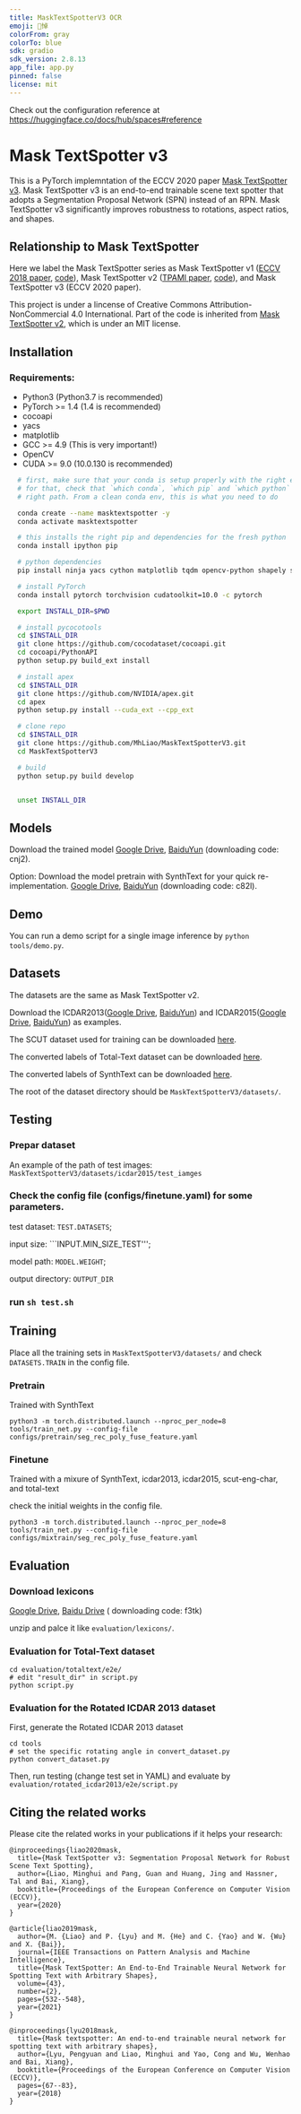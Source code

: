 ```yaml
---
title: MaskTextSpotterV3 OCR
emoji: 悼
colorFrom: gray
colorTo: blue
sdk: gradio
sdk_version: 2.8.13
app_file: app.py
pinned: false
license: mit
---
```


Check out the configuration reference at https://huggingface.co/docs/hub/spaces#reference

# Mask TextSpotter v3
This is a PyTorch implemntation of the ECCV 2020 paper [Mask TextSpotter v3](https://arxiv.org/abs/2007.09482). Mask TextSpotter v3 is an end-to-end trainable scene text spotter that adopts a Segmentation Proposal Network (SPN) instead of an RPN. Mask TextSpotter v3 significantly improves robustness to rotations, aspect ratios, and shapes.

## Relationship to Mask TextSpotter
Here we label the Mask TextSpotter series as Mask TextSpotter v1 ([ECCV 2018 paper](https://openaccess.thecvf.com/content_ECCV_2018/papers/Pengyuan_Lyu_Mask_TextSpotter_An_ECCV_2018_paper.pdf), [code](https://github.com/lvpengyuan/masktextspotter.caffe2)), Mask TextSpotter v2 ([TPAMI paper](https://ieeexplore.ieee.org/document/8812908), [code](https://github.com/MhLiao/MaskTextSpotter)), and Mask TextSpotter v3 (ECCV 2020 paper).

This project is under a lincense of Creative Commons Attribution-NonCommercial 4.0 International. Part of the code is inherited from [Mask TextSpotter v2](https://github.com/MhLiao/MaskTextSpotter), which is under an MIT license.


## Installation

### Requirements:
- Python3 (Python3.7 is recommended)
- PyTorch >= 1.4 (1.4 is recommended)
- cocoapi
- yacs
- matplotlib
- GCC >= 4.9 (This is very important!)
- OpenCV
- CUDA >= 9.0 (10.0.130 is recommended)


```bash
  # first, make sure that your conda is setup properly with the right environment
  # for that, check that `which conda`, `which pip` and `which python` points to the
  # right path. From a clean conda env, this is what you need to do

  conda create --name masktextspotter -y
  conda activate masktextspotter

  # this installs the right pip and dependencies for the fresh python
  conda install ipython pip

  # python dependencies
  pip install ninja yacs cython matplotlib tqdm opencv-python shapely scipy tensorboardX pyclipper Polygon3 editdistance 

  # install PyTorch
  conda install pytorch torchvision cudatoolkit=10.0 -c pytorch

  export INSTALL_DIR=$PWD

  # install pycocotools
  cd $INSTALL_DIR
  git clone https://github.com/cocodataset/cocoapi.git
  cd cocoapi/PythonAPI
  python setup.py build_ext install

  # install apex
  cd $INSTALL_DIR
  git clone https://github.com/NVIDIA/apex.git
  cd apex
  python setup.py install --cuda_ext --cpp_ext

  # clone repo
  cd $INSTALL_DIR
  git clone https://github.com/MhLiao/MaskTextSpotterV3.git
  cd MaskTextSpotterV3

  # build
  python setup.py build develop


  unset INSTALL_DIR
```

## Models
Download the trained model [Google Drive](https://drive.google.com/file/d/1XQsikiNY7ILgZvmvOeUf9oPDG4fTp0zs/view?usp=sharing), [BaiduYun](https://pan.baidu.com/s/1fV1RbyQ531IifdKxkScItQ) (downloading code: cnj2).

Option: Download the model pretrain with SynthText for your quick re-implementation. [Google Drive](https://drive.google.com/file/d/1vrG-EqiQWRpygh3uQB25NOiJu_jaRy4u/view?usp=sharing), [BaiduYun](https://pan.baidu.com/s/1yR97s9EArTE2asv5rWOf4Q) (downloading code: c82l).


## Demo 
You can run a demo script for a single image inference by ```python tools/demo.py```.

## Datasets
The datasets are the same as Mask TextSpotter v2.

Download the ICDAR2013([Google Drive](https://drive.google.com/open?id=1sptDnAomQHFVZbjvnWt2uBvyeJ-gEl-A), [BaiduYun](https://pan.baidu.com/s/18W2aFe_qOH8YQUDg4OMZdw)) and ICDAR2015([Google Drive](https://drive.google.com/open?id=1HZ4Pbx6TM9cXO3gDyV04A4Gn9fTf2b5X), [BaiduYun](https://pan.baidu.com/s/16GzPPzC5kXpdgOB_76A3cA)) as examples.

The SCUT dataset used for training can be downloaded [here](https://drive.google.com/file/d/1BpE2GEFF7Ay7jPqgaeHxMmlXvM-1Es5_/view?usp=sharing).

The converted labels of Total-Text dataset can be downloaded [here](https://1drv.ms/u/s!ArsnjfK83FbXgcpti8Zq9jSzhoQrqw?e=99fukk).

The converted labels of SynthText can be downloaded [here](https://1drv.ms/u/s!ArsnjfK83FbXgb5vgOOVPYywgCWuQw?e=UPuNTa).

The root of the dataset directory should be ```MaskTextSpotterV3/datasets/```.

## Testing
### Prepar dataset
An example of the path of test images: ```MaskTextSpotterV3/datasets/icdar2015/test_iamges```

### Check the config file (configs/finetune.yaml) for some parameters.
test dataset: ```TEST.DATASETS```; 

input size: ```INPUT.MIN_SIZE_TEST''';

model path: ```MODEL.WEIGHT```;

output directory: ```OUTPUT_DIR```

### run ```sh test.sh```


## Training
Place all the training sets in ```MaskTextSpotterV3/datasets/``` and check ```DATASETS.TRAIN``` in the config file.
### Pretrain
Trained with SynthText

```python3 -m torch.distributed.launch --nproc_per_node=8 tools/train_net.py --config-file configs/pretrain/seg_rec_poly_fuse_feature.yaml ```
### Finetune
Trained with a mixure of SynthText, icdar2013, icdar2015, scut-eng-char, and total-text

check the initial weights in the config file.

```python3 -m torch.distributed.launch --nproc_per_node=8 tools/train_net.py --config-file configs/mixtrain/seg_rec_poly_fuse_feature.yaml ```

## Evaluation
### Download lexicons
[Google Drive](https://drive.google.com/file/d/15PAG-ok8KtJjNxP-pOp7kX_esjCpfzn5/view?usp=sharing), [Baidu Drive](https://pan.baidu.com/s/1kXGaF9jev1ysQhTOBbIDDg) (
downloading code: f3tk)

unzip and palce it like ```evaluation/lexicons/```.
### Evaluation for Total-Text dataset

```
cd evaluation/totaltext/e2e/
# edit "result_dir" in script.py
python script.py
```

### Evaluation for the Rotated ICDAR 2013 dataset
First, generate the Rotated ICDAR 2013 dataset
```
cd tools
# set the specific rotating angle in convert_dataset.py
python convert_dataset.py
```
Then, run testing (change test set in YAML) and evaluate by ```evaluation/rotated_icdar2013/e2e/script.py```

## Citing the related works

Please cite the related works in your publications if it helps your research:

    @inproceedings{liao2020mask,
      title={Mask TextSpotter v3: Segmentation Proposal Network for Robust Scene Text Spotting},
      author={Liao, Minghui and Pang, Guan and Huang, Jing and Hassner, Tal and Bai, Xiang},
      booktitle={Proceedings of the European Conference on Computer Vision (ECCV)},
      year={2020}
    }

    @article{liao2019mask,
      author={M. {Liao} and P. {Lyu} and M. {He} and C. {Yao} and W. {Wu} and X. {Bai}},
      journal={IEEE Transactions on Pattern Analysis and Machine Intelligence},
      title={Mask TextSpotter: An End-to-End Trainable Neural Network for Spotting Text with Arbitrary Shapes},
      volume={43},
      number={2},
      pages={532--548},
      year={2021}
    }
    
    @inproceedings{lyu2018mask,
      title={Mask textspotter: An end-to-end trainable neural network for spotting text with arbitrary shapes},
      author={Lyu, Pengyuan and Liao, Minghui and Yao, Cong and Wu, Wenhao and Bai, Xiang},
      booktitle={Proceedings of the European Conference on Computer Vision (ECCV)},
      pages={67--83},
      year={2018}
    }
    

